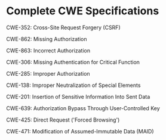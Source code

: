 

# Complete CWE Specifications

CWE-352: Cross-Site Request Forgery (CSRF)

CWE-862: Missing Authorization

CWE-863: Incorrect Authorization

CWE-306: Missing Authentication for Critical Function

CWE-285: Improper Authorization

CWE-138: Improper Neutralization of Special Elements

CWE-201: Insertion of Sensitive Information Into Sent Data

CWE-639: Authorization Bypass Through User-Controlled Key

CWE-425: Direct Request ('Forced Browsing')

CWE-471: Modification of Assumed-Immutable Data (MAID)